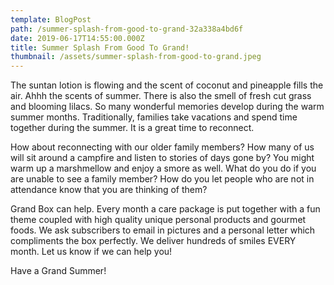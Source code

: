 ```yaml
---
template: BlogPost
path: /summer-splash-from-good-to-grand-32a338a4bd6f
date: 2019-06-17T14:55:00.000Z
title: Summer Splash From Good To Grand!
thumbnail: /assets/summer-splash-from-good-to-grand.jpeg
---
```

<!--StartFragment-->

The suntan lotion is flowing and the scent of coconut and pineapple fills the air. Ahhh the scents of summer. There is also the smell of fresh cut grass and blooming lilacs. So many wonderful memories develop during the warm summer months. Traditionally, families take vacations and spend time together during the summer. It is a great time to reconnect.

How about reconnecting with our older family members? How many of us will sit around a campfire and listen to stories of days gone by? You might warm up a marshmellow and enjoy a smore as well. What do you do if you are unable to see a family member? How do you let people who are not in attendance know that you are thinking of them?

Grand Box can help. Every month a care package is put together with a fun theme coupled with high quality unique personal products and gourmet foods. We ask subscribers to email in pictures and a personal letter which compliments the box perfectly. We deliver hundreds of smiles EVERY month. Let us know if we can help you!

Have a Grand Summer!

<!--EndFragment-->
